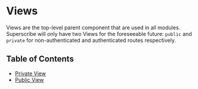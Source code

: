 # Views

Views are the top-level parent component that are used in all modules. Superscribe will only have two Views for the
foreseeable future: `public` and `private` for non-authenticated and authenticated routes respectively.

## Table of Contents

- [Private View](./private-view)
- [Public View](./public)
